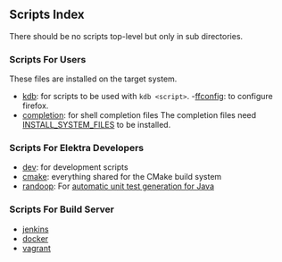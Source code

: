 ## Scripts Index

There should be no scripts top-level but only in sub directories.

### Scripts For Users

These files are installed on the target system.

- [kdb](kdb): for scripts to be used with `kdb <script>`.
 -[ffconfig](ffconfig): to configure firefox.
- [completion](completion): for shell completion files
  The completion files need [INSTALL_SYSTEM_FILES](/doc/COMPILE.md) to be installed.

### Scripts For Elektra Developers

- [dev](dev): for development scripts
- [cmake](cmake): everything shared for the CMake build system
- [randoop](randoop): For [automatic unit test generation for Java](https://randoop.github.io/randoop/)

### Scripts For Build Server

- [jenkins](jenkins)
- [docker](docker)
- [vagrant](vagrant)
